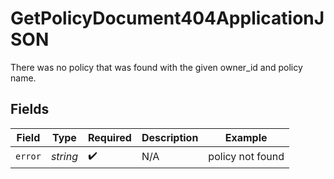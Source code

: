 # GetPolicyDocument404ApplicationJSON

There was no policy that was found with the given owner_id and policy name.



## Fields

| Field              | Type               | Required           | Description        | Example            |
| ------------------ | ------------------ | ------------------ | ------------------ | ------------------ |
| `error`            | *string*           | :heavy_check_mark: | N/A                | policy not found   |